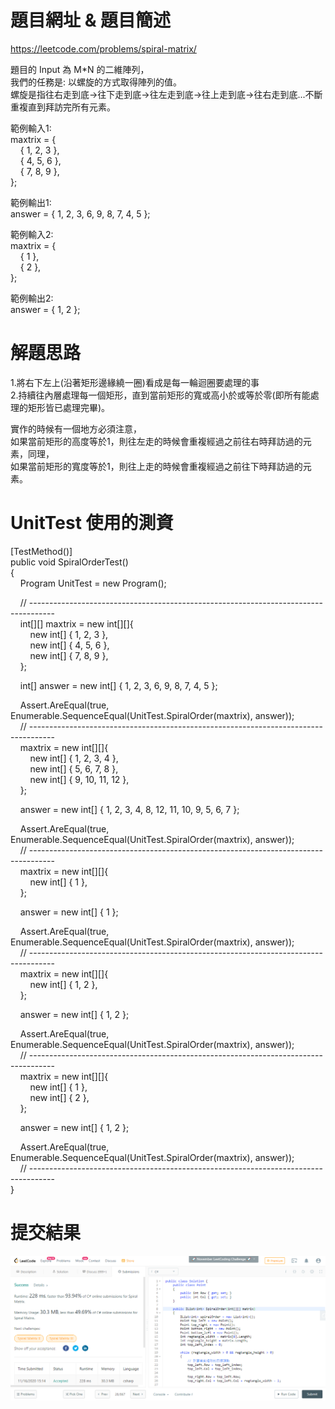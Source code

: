 # 題目網址 & 題目簡述  
https://leetcode.com/problems/spiral-matrix/  
  
題目的 Input 為 M*N 的二維陣列，  
我們的任務是: 以螺旋的方式取得陣列的值。  
螺旋是指往右走到底->往下走到底->往左走到底->往上走到底->往右走到底...不斷重複直到拜訪完所有元素。  
  
範例輸入1:  
maxtrix = {  
&nbsp;&nbsp;&nbsp;&nbsp;{ 1, 2, 3 },  
&nbsp;&nbsp;&nbsp;&nbsp;{ 4, 5, 6 },  
&nbsp;&nbsp;&nbsp;&nbsp;{ 7, 8, 9 },  
};  
  
範例輸出1:  
answer = { 1, 2, 3, 6, 9, 8, 7, 4, 5 };  
  
範例輸入2:  
maxtrix = {  
&nbsp;&nbsp;&nbsp;&nbsp;{ 1 },  
&nbsp;&nbsp;&nbsp;&nbsp;{ 2 },  
};  
  
範例輸出2:  
answer = { 1, 2 };  
  
# 解題思路  
1.將右下左上(沿著矩形邊緣繞一圈)看成是每一輪迴圈要處理的事  
2.持續往內層處理每一個矩形，直到當前矩形的寬或高小於或等於零(即所有能處理的矩形皆已處理完畢)。  
  
實作的時候有一個地方必須注意，  
如果當前矩形的高度等於1，則往左走的時候會重複經過之前往右時拜訪過的元素，同理，  
如果當前矩形的寬度等於1，則往上走的時候會重複經過之前往下時拜訪過的元素。  
  
# UnitTest 使用的測資  
[TestMethod()]  
public void SpiralOrderTest()  
{  
&nbsp;&nbsp;&nbsp;&nbsp;Program UnitTest = new Program();  
  
&nbsp;&nbsp;&nbsp;&nbsp;// ------------------------------------------------------------------------------------  
&nbsp;&nbsp;&nbsp;&nbsp;int[][] maxtrix = new int[][]{  
&nbsp;&nbsp;&nbsp;&nbsp;&nbsp;&nbsp;&nbsp;&nbsp;new int[] { 1, 2, 3 },  
&nbsp;&nbsp;&nbsp;&nbsp;&nbsp;&nbsp;&nbsp;&nbsp;new int[] { 4, 5, 6 },  
&nbsp;&nbsp;&nbsp;&nbsp;&nbsp;&nbsp;&nbsp;&nbsp;new int[] { 7, 8, 9 },  
&nbsp;&nbsp;&nbsp;&nbsp;};  
  
&nbsp;&nbsp;&nbsp;&nbsp;int[] answer = new int[] { 1, 2, 3, 6, 9, 8, 7, 4, 5 };  
  
&nbsp;&nbsp;&nbsp;&nbsp;Assert.AreEqual(true, Enumerable.SequenceEqual(UnitTest.SpiralOrder(maxtrix), answer));  
&nbsp;&nbsp;&nbsp;&nbsp;// ------------------------------------------------------------------------------------  
&nbsp;&nbsp;&nbsp;&nbsp;maxtrix = new int[][]{  
&nbsp;&nbsp;&nbsp;&nbsp;&nbsp;&nbsp;&nbsp;&nbsp;new int[] { 1, 2, 3, 4 },  
&nbsp;&nbsp;&nbsp;&nbsp;&nbsp;&nbsp;&nbsp;&nbsp;new int[] { 5, 6, 7, 8 },  
&nbsp;&nbsp;&nbsp;&nbsp;&nbsp;&nbsp;&nbsp;&nbsp;new int[] { 9, 10, 11, 12 },  
&nbsp;&nbsp;&nbsp;&nbsp;};  
  
&nbsp;&nbsp;&nbsp;&nbsp;answer = new int[] { 1, 2, 3, 4, 8, 12, 11, 10, 9, 5, 6, 7 };  
  
&nbsp;&nbsp;&nbsp;&nbsp;Assert.AreEqual(true, Enumerable.SequenceEqual(UnitTest.SpiralOrder(maxtrix), answer));  
&nbsp;&nbsp;&nbsp;&nbsp;// ------------------------------------------------------------------------------------  
&nbsp;&nbsp;&nbsp;&nbsp;maxtrix = new int[][]{  
&nbsp;&nbsp;&nbsp;&nbsp;&nbsp;&nbsp;&nbsp;&nbsp;new int[] { 1 },  
&nbsp;&nbsp;&nbsp;&nbsp;};  
  
&nbsp;&nbsp;&nbsp;&nbsp;answer = new int[] { 1 };  
  
&nbsp;&nbsp;&nbsp;&nbsp;Assert.AreEqual(true, Enumerable.SequenceEqual(UnitTest.SpiralOrder(maxtrix), answer));  
&nbsp;&nbsp;&nbsp;&nbsp;// ------------------------------------------------------------------------------------  
&nbsp;&nbsp;&nbsp;&nbsp;maxtrix = new int[][]{  
&nbsp;&nbsp;&nbsp;&nbsp;&nbsp;&nbsp;&nbsp;&nbsp;new int[] { 1, 2 },  
&nbsp;&nbsp;&nbsp;&nbsp;};  
  
&nbsp;&nbsp;&nbsp;&nbsp;answer = new int[] { 1, 2 };  
  
&nbsp;&nbsp;&nbsp;&nbsp;Assert.AreEqual(true, Enumerable.SequenceEqual(UnitTest.SpiralOrder(maxtrix), answer));  
&nbsp;&nbsp;&nbsp;&nbsp;// ------------------------------------------------------------------------------------  
&nbsp;&nbsp;&nbsp;&nbsp;maxtrix = new int[][]{  
&nbsp;&nbsp;&nbsp;&nbsp;&nbsp;&nbsp;&nbsp;&nbsp;new int[] { 1 },  
&nbsp;&nbsp;&nbsp;&nbsp;&nbsp;&nbsp;&nbsp;&nbsp;new int[] { 2 },  
&nbsp;&nbsp;&nbsp;&nbsp;};  
  
&nbsp;&nbsp;&nbsp;&nbsp;answer = new int[] { 1, 2 };  
  
&nbsp;&nbsp;&nbsp;&nbsp;Assert.AreEqual(true, Enumerable.SequenceEqual(UnitTest.SpiralOrder(maxtrix), answer));  
&nbsp;&nbsp;&nbsp;&nbsp;// ------------------------------------------------------------------------------------  
}  
  
# 提交結果  
![image](https://raw.githubusercontent.com/Jacky20200711/LeetCode/master/Q54(Spiral%20Matrix)/SuccessShot.PNG)  
&emsp;  
&emsp;  
